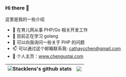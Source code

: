 ### Hi there 👋

这里是我的一些介绍

- 🔭 在育儿网从事 PHP/Go 相关开发工作
- 🌱 目前正在学习 golang 
- 💬 可以向我询问一些关于 PHP 的问题
- 📫 可以通过这个邮箱联系我: cathaycchen@gmail.com
- :tiger:  个人主页：www.chenguotai.com

  
| <img align="center" src="https://github-readme-stats.vercel.app/api?username=Cathay-Chen&show_icons=true&include_all_commits=true&theme=buefy&hide_border=true" alt="Stacklens's github stats" /> | <img align="center" src="https://github-readme-stats.vercel.app/api/top-langs/?username=Cathay-Chen&layout=compact&theme=buefy&hide_border=true" /> |
| ------------- | ------------- |

